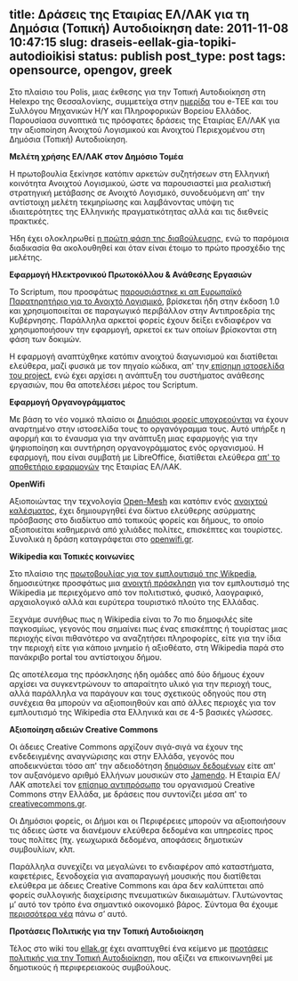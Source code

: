 title: Δράσεις της Εταιρίας ΕΛ/ΛΑΚ για τη Δημόσια (Τοπική) Αυτοδιοίκηση
date: 2011-11-08 10:47:15
slug: draseis-eellak-gia-topiki-autodioikisi
status: publish
post_type: post
tags: opensource, opengov, greek
---

Στο πλαίσιο του Polis, μιας έκθεσης για την Τοπική Αυτοδιοίκηση στη Helexpo της Θεσσαλονίκης, συμμετείχα στην [ημερίδα](http://www.helexpo.gr/default.aspx?lang=el-GR&loc=1&page=2215) του e-ΤΕΕ και του Συλλόγου Μηχανικών Η/Υ και Πληροφορικών Βορείου Ελλάδος. Παρουσίασα συνοπτικά τις πρόσφατες δράσεις της Εταιρίας ΕΛ/ΛΑΚ για την αξιοποίηση Ανοιχτού Λογισμικού και Ανοιχτού Περιεχομένου στη Δημόσια (Τοπική) Αυτοδιοίκηση.

**Μελέτη χρήσης ΕΛ/ΛΑΚ στον Δημόσιο Τομέα**

Η πρωτοβουλία ξεκίνησε κατόπιν αρκετών συζητήσεων στη Ελληνική κοινότητα Ανοιχτού Λογισμικού, ώστε να παρουσιαστεί μια ρεαλιστική στρατηγική μετάβασης σε Ανοιχτό Λογισμικό, συνοδευόμενη απ' την αντίστοιχη μελέτη τεκμηρίωσης και λαμβάνοντας υπόψη τις ιδιαιτερότητες της Ελληνικής πραγματικότητας αλλά και τις διεθνείς πρακτικές.

Ήδη έχει ολοκληρωθεί [η πρώτη φάση της διαβούλευσης](http://advisory.ellak.gr/?p=184), ενώ το παρόμοια διαδικασία θα ακολουθηθεί και όταν είναι έτοιμο το πρώτο προσχέδιο της μελέτης.

**Εφαρμογή Ηλεκτρονικού Πρωτοκόλλου & Ανάθεσης Εργασιών**

Το Scriptum, που προσφάτως [παρουσιάστηκε κι απ Ευρωπαϊκό Παρατηρητήριο για το Ανοιχτό Λογισμικό](www.osor.eu/news/gr-scriptum-open-source-application-enhances-the-management-of-public-sector-services), βρίσκεται ήδη στην έκδοση 1.0 και χρησιμοποιείται σε παραγωγικό περιβάλλον στην Αντιπροεδρία της Κυβέρνησης. Παράλληλα αρκετοί φορείς έχουν δείξει ενδιαφέρον να χρησιμοποιήσουν την εφαρμογή, αρκετοί εκ των οποίων βρίσκονται στη φάση των δοκιμών.

Η εφαρμογή αναπτύχθηκε κατόπιν ανοιχτού διαγωνισμού και διατίθεται ελεύθερα, μαζί φυσικά με τον πηγαίο κώδικα, απ' την[ επίσημη ιστοσελίδα του project](http://scriptum.gr/), ενώ έχει αρχίσει η ανάπτυξη του συστήματος ανάθεσης εργασιών, που θα αποτελέσει μέρος του Scriptum.

**Εφαρμογή Οργανογράμματος**

Με βάση το νέο νομικό πλαίσιο οι [Δημόσιοι φορείς υποχρεούνται](http://diavgeia.gov.gr/syxnes-erothseis) να έχουν αναρτημένο στην ιστοσελίδα τους το οργανόγραμμα τους. Αυτό υπήρξε η αφορμή και το έναυσμα για την ανάπτυξη μιας εφαρμογής για την ψηφιοποίηση και συντήρηση οργανογράμματος ενός οργανισμού. Η εφαρμογή, που είναι συμβατή με LibreOffice, διατίθεται ελεύθερα [απ' το αποθετήριο εφαρμογών](http://projects.ellak.gr/projects/orgchart) της Εταιρίας ΕΛ/ΛΑΚ.

**OpenWifi**

Αξιοποιώντας την τεχνολογία [Open-Mesh](open-mesh.com) και κατόπιν ενός [ανοιχτού καλέσματος](http://ellak.gr/index.php?option=com_openwiki&Itemid=103&id=eellak:openmesh), έχει δημιουργηθεί ένα δίκτυο ελεύθερης ασύρματης πρόσβασης στο διαδίκτυο από τοπικούς φορείς και δήμους, το οποίο αξιοποιείται καθημερινά από χιλιάδες πολίτες, επισκέπτες και τουρίστες. Συνολικά η δράση καταγράφεται στο [openwifi.gr](http://openwifi.gr/).

**Wikipedia και Τοπικές κοινωνίες**

Στο πλαίσιο της [πρωτοβουλίας για τον εμπλουτισμό της Wikpedia](http://www.mywikipedia.gr/), δημοσιεύτηκε προσφάτως μια [ανοιχτή πρόσκληση](http://www.ellak.gr/index.php?option=com_openwiki&Itemid=103&id=eellak:wikipedia_ta) για τον εμπλουτισμό της Wikipedia με περιεχόμενο από τον πολιτιστικό, φυσικό, λαογραφικό, αρχαιολογικό αλλά και ευρύτερα τουριστικό πλούτο της Ελλάδας.

Ξεχνάμε συνήθως πως η Wikipedia είναι το 7ο πιο δημοφιλές site παγκοσμίως, γεγονός που σημαίνει πως ένας επισκέπτης ή τουρίστας μιας περιοχής είναι πιθανότερο να αναζητήσει πληροφορίες, είτε για την ίδια την περιοχή είτε για κάποιο μνημείο ή αξιοθέατο, στη Wikipedia παρά στο πανάκριβο portal του αντίστοιχου δήμου.

Ως αποτέλεσμα της πρόσκλησης ήδη ομάδες από δύο δήμους έχουν αρχίσει να συγκεντρώνουν το απαραίτητο υλικό για την περιοχή τους, αλλά παράλληλα να παράγουν και τους σχετικούς οδηγούς που στη συνέχεια θα μπορούν να αξιοποιηθούν και από άλλες περιοχές για τον εμπλουτισμό της Wikipedia στα Ελληνικά και σε 4-5 βασικές γλώσσες. 

**Αξιοποίηση αδειών Creative Commons**

Οι άδειες Creative Commons αρχίζουν σιγά-σιγά να έχουν της ενδεδειγμένης αναγνώρισης και στην Ελλάδα, γεγονός που αποδεικνύεται τόσο απ' την αδειοδότηση [δημόσιων δεδομένων](http://geodata.gov.gr/geodata/) είτε απ' τον αυξανόμενο αριθμό Ελλήνων μουσικών στο [Jamendo](www.jamendo.com/en/artists?order=id_desc&location_country=GRC). Η Εταιρία ΕΛ/ΛΑΚ αποτελεί τον [επίσημο αντιπρόσωπο](http://wiki.creativecommons.org/Greece) του οργανισμού Creative Commons στην Ελλάδα, με δράσεις που συντονίζει μέσα απ' το [creativecommons.gr](http://creativecommons.gr).

Οι Δημόσιοι φορείς, οι Δήμοι και οι Περιφέρειες μπορούν να αξιοποιήσουν τις άδειες ώστε να διανέμουν ελεύθερα δεδομένα και υπηρεσίες προς τους πολίτες (πχ. γεωχωρικά δεδομένα, αποφάσεις δημοτικών συμβουλίων, κλπ.

Παράλληλα συνεχίζει να μεγαλώνει το ενδιαφέρον από καταστήματα, καφετέριες, ξενοδοχεία για αναπαραγωγή μουσικής που διατίθεται ελεύθερα με άδειες Creative Commons και άρα δεν καλύπτεται από φορείς συλλογικής διαχείρισης πνευματικών δικαιωμάτων. Γλυτώνοντας μ’ αυτό τον τρόπο ένα σημαντικό οικονομικό βάρος. Σύντομα θα έχουμε [περισσότερα νέα](http://ccradio.ellak.gr) πάνω σ’ αυτό.

**Προτάσεις Πολιτικής για την Τοπική Αυτοδιοίκηση**

Τέλος στο wiki του [ellak.gr](http://ellak.gr) έχει αναπτυχθεί ένα κείμενο με [προτάσεις πολιτικής για την Τοπική Αυτοδιοίκηση](http://ellak.gr/index.php?option=com_openwiki&Itemid=103&id=ellak:oss_loc_gov), που αξίζει να επικοινωνηθεί με δημοτικούς ή περιφερειακούς συμβούλους.
